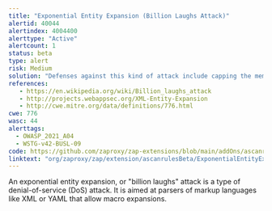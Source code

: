 ```yaml
---
title: "Exponential Entity Expansion (Billion Laughs Attack)"
alertid: 40044
alertindex: 4004400
alerttype: "Active"
alertcount: 1
status: beta
type: alert
risk: Medium
solution: "Defenses against this kind of attack include capping the memory allocated in an individual parser if loss of the document is acceptable, or treating entities symbolically and expanding them lazily only when (and to the extent) their content is to be used."
references:
   - https://en.wikipedia.org/wiki/Billion_laughs_attack
   - http://projects.webappsec.org/XML-Entity-Expansion
   - http://cwe.mitre.org/data/definitions/776.html
cwe: 776
wasc: 44
alerttags: 
  - OWASP_2021_A04
  - WSTG-v42-BUSL-09
code: https://github.com/zaproxy/zap-extensions/blob/main/addOns/ascanrulesBeta/src/main/java/org/zaproxy/zap/extension/ascanrulesBeta/ExponentialEntityExpansionScanRule.java
linktext: "org/zaproxy/zap/extension/ascanrulesBeta/ExponentialEntityExpansionScanRule.java"
---
```

An exponential entity expansion, or "billion laughs" attack is a type of denial-of-service (DoS) attack. It is aimed at parsers of markup languages like XML or YAML that allow macro expansions.
